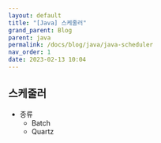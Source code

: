 ```yaml
---
layout: default
title: "[Java] 스케줄러"
grand_parent: Blog
parent: java
permalink: /docs/blog/java/java-scheduler
nav_order: 1
date: 2023-02-13 10:04
---
```


## 스케줄러
- 종류
  - Batch
  - Quartz
	
